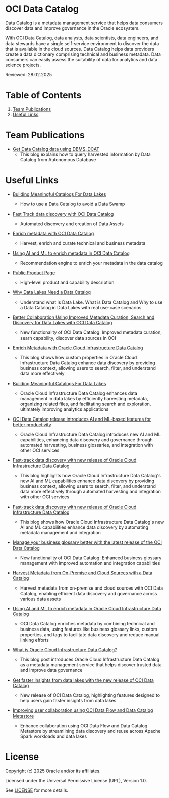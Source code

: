 # OCI Data Catalog
 
Data Catalog is a metadata management service that helps data consumers discover data and improve governance in the Oracle ecosystem.

With OCI Data Catalog, data analysts, data scientists, data engineers, and data stewards have a single self-service environment to discover the data that is available in the cloud sources. Data Catalog helps data providers create a data dictionary comprising technical and business metadata. Data consumers can easily assess the suitability of data for analytics and data science projects.

Reviewed: 28.02.2025


# Table of Contents
 
1. [Team Publications](#team-publications)
2. [Useful Links](#useful-links)

 
# Team Publications

- [Get Data Catalog data using DBMS_DCAT](https://medium.com/@aporcescu/get-data-catalog-data-using-dbms-dcat-5a16d637aea0)
    - This blog explains how to query harvested information by Data Catalog from Autonomous Database

 
# Useful Links
 
- [Building Meaningful Catalogs For Data Lakes](https://blogs.oracle.com/dataintegration/post/)
    - How to use a Data Catalog to avoid a Data Swamp
     
- [Fast Track data discovery with OCI Data Catalog](https://blogs.oracle.com/cloud-infrastructure/post/fast-track-data-discovery-with-new-release-of-oci-data-catalog)
    - Automated discovery and creation of Data Assets

- [Enrich metadata with OCI Data Catalog](https://blogs.oracle.com/dataintegration/post/enrich-metadata-with-oracle-cloud-infrastructure-data-catalog)
    - Harvest, enrich and curate technical and business metadata
    
- [Using AI and ML to enrich metadata in OCI Data Catalog](https://blogs.oracle.com/dataintegration/post/building-meaningful-catalogs-for-data-lakes)
    - Recommendation engine to enrich your metadata in the data catalog
 
- [Public Product Page](https://www.oracle.com/be/big-data/data-catalog/what-is-a-data-catalog/)
    - High-level product and capability description
  
- [Why Data Lakes Need a Data Catalog](https://blogs.oracle.com/bigdata/post/why-data-lakes-need-a-data-catalog)
    - Understand what is Data Lake. What is Data Catalog and Why to use a Data Catalog in Data Lakes with real use-case scenarios

- [Better Collaboration Using Improved Metadata Curation, Search and Discovery for Data Lakes with OCI Data Catalog](https://blogs.oracle.com/dataintegration/post/better-collaboration-using-improved-metadata-curation-search-and-discovery-for-data-lakes-with-oracle-cloud-infrastructure-data-catalogs-new-release)
    - New functionality of OCI Data Catalog: Improved metadata curation, searh capability, discover data sources in OCI
  
 - [Enrich Metadata with Oracle Cloud Infrastructure Data Catalog](https://blogs.oracle.com/dataintegration/post/enrich-metadata-with-oracle-cloud-infrastructure-data-catalog)
     - This blog shows how custom properties in Oracle Cloud Infrastructure Data Catalog enhance data discovery by providing business context, allowing users to search, filter, and understand data more effectively
   
 - [Building Meaningful Catalogs For Data Lakes](https://blogs.oracle.com/dataintegration/post/building-meaningful-catalogs-for-data-lakes)
     - Oracle Cloud Infrastructure Data Catalog enhances data management in data lakes by efficiently harvesting metadata, organizing related files, and facilitating search and exploration, ultimately improving analytics applications
   
 - [OCI Data Catalog release introduces AI and ML-based features for better productivity](https://blogs.oracle.com/cloud-infrastructure/post/new-oci-data-catalog-release-introduces-ai-and-ml-based-features-for-better-productivity)
     - Oracle Cloud Infrastructure Data Catalog introduces new AI and ML capabilities, enhancing data discovery and governance through automated harvesting, business glossaries, and integration with other OCI services

 - [Fast-track data discovery with new release of Oracle Cloud Infrastructure Data Catalog](https://blogs.oracle.com/cloud-infrastructure/post/fast-track-data-discovery-with-new-release-of-oci-data-catalog)
     - This blog highlights how Oracle Cloud Infrastructure Data Catalog's new AI and ML capabilities enhance data discovery by providing business context, allowing users to search, filter, and understand data more effectively through automated harvesting and integration with other OCI services

 - [Fast-track data discovery with new release of Oracle Cloud Infrastructure Data Catalog](https://blogs.oracle.com/cloud-infrastructure/post/fast-track-data-discovery-with-new-release-of-oci-data-catalog)
     - This blog shows how Oracle Cloud Infrastructure Data Catalog's new AI and ML capabilities enhance data discovery by automating metadata management and integration

- [Manage your business glossary better with the latest release of the OCI Data Catalog](https://blogs.oracle.com/cloud-infrastructure/post/manage-your-business-glossary-better-with-the-latest-release-of-the-oci-data-catalog)
    - New functionality of OCI Data Catalog: Enhanced business glossary management with improved automation and integration capabilities
 
- [Harvest Metadata from On-Premise and Cloud Sources with a Data Catalog](https://blogs.oracle.com/dataintegration/post/harvest-metadata-from-on-premise-and-cloud-sources-with-data-catalog)
  - Harvest metadata from on-premise and cloud sources with OCI Data Catalog, enabling efficient data discovery and governance across various data assets
 
- [Using AI and ML to enrich metadata in Oracle Cloud Infrastructure Data Catalog](https://blogs.oracle.com/dataintegration/post/using-ai-and-ml-to-enrich-metadata-in-data-catalog)
  - OCI Data Catalog enriches metadata by combining technical and business data, using features like business glossary links, custom properties, and tags to facilitate data discovery and reduce manual linking efforts

- [What is Oracle Cloud Infrastructure Data Catalog?](https://blogs.oracle.com/cloud-infrastructure/post/what-is-oci-data-catalog)
  - This blog post introduces Oracle Cloud Infrastructure Data Catalog as a metadata management service that helps discover trusted data and improve data governance
 
- [Get faster insights from data lakes with the new release of OCI Data Catalog](https://blogs.oracle.com/cloud-infrastructure/post/get-faster-insights-from-data-lakes-with-the-new-release-of-oci-data-catalog)
  - New release of OCI Data Catalog, highlighting features designed to help users gain faster insights from data lakes

- [Improving user collaboration using OCI Data Flow and Data Catalog Metastore](https://blogs.oracle.com/cloud-infrastructure/post/improving-user-collaboration-using-oci-data-flow-and-data-catalog-metastore)
  - Enhance collaboration using OCI Data Flow and Data Catalog Metastore by streamlining data discovery and reuse across Apache Spark workloads and data lakes
 
# License

Copyright (c) 2025 Oracle and/or its affiliates.

Licensed under the Universal Permissive License (UPL), Version 1.0.

See [LICENSE](https://github.com/oracle-devrel/technology-engineering/blob/main/LICENSE) for more details.
